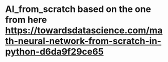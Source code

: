 # AI_from_scratch based on the one from here https://towardsdatascience.com/math-neural-network-from-scratch-in-python-d6da9f29ce65
